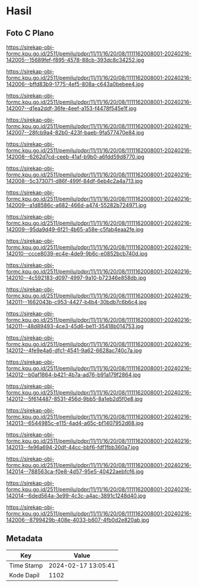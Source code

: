 # Hasil

## Foto C Plano

https://sirekap-obj-formc.kpu.go.id/2511/pemilu/pdpr/11/11/16/20/08/1111162008001-20240216-142005--15689fef-f895-4578-88cb-393dc8c34252.jpg

https://sirekap-obj-formc.kpu.go.id/2511/pemilu/pdpr/11/11/16/20/08/1111162008001-20240216-142006--bffd83b9-1775-4ef5-808a-c643a0bebee4.jpg

https://sirekap-obj-formc.kpu.go.id/2511/pemilu/pdpr/11/11/16/20/08/1111162008001-20240216-142007--d1ea2ddf-36fe-4eef-a153-f4478f545e1f.jpg

https://sirekap-obj-formc.kpu.go.id/2511/pemilu/pdpr/11/11/16/20/08/1111162008001-20240216-142007--28fcb9a4-82b0-423f-baeb-9fa577470e84.jpg

https://sirekap-obj-formc.kpu.go.id/2511/pemilu/pdpr/11/11/16/20/08/1111162008001-20240216-142008--6262d7cd-ceeb-41af-b9b0-a6fdd59d8770.jpg

https://sirekap-obj-formc.kpu.go.id/2511/pemilu/pdpr/11/11/16/20/08/1111162008001-20240216-142008--5c373071-d86f-499f-84df-6eb4c2a4a713.jpg

https://sirekap-obj-formc.kpu.go.id/2511/pemilu/pdpr/11/11/16/20/08/1111162008001-20240216-142009--a1d8586c-a682-466d-a474-55282b724971.jpg

https://sirekap-obj-formc.kpu.go.id/2511/pemilu/pdpr/11/11/16/20/08/1111162008001-20240216-142009--95da9d49-6f21-4b65-a58e-c5fab4eaa2fe.jpg

https://sirekap-obj-formc.kpu.go.id/2511/pemilu/pdpr/11/11/16/20/08/1111162008001-20240216-142010--ccce8039-ec4e-4de9-9b6c-e0852bcb740d.jpg

https://sirekap-obj-formc.kpu.go.id/2511/pemilu/pdpr/11/11/16/20/08/1111162008001-20240216-142010--4c592183-d097-4997-9a10-b72346e858db.jpg

https://sirekap-obj-formc.kpu.go.id/2511/pemilu/pdpr/11/11/16/20/08/1111162008001-20240216-142011--1662043b-c953-4427-b4b4-30bdb7c6b6c4.jpg

https://sirekap-obj-formc.kpu.go.id/2511/pemilu/pdpr/11/11/16/20/08/1111162008001-20240216-142011--48d89493-4ce3-45d6-be11-35418b014753.jpg

https://sirekap-obj-formc.kpu.go.id/2511/pemilu/pdpr/11/11/16/20/08/1111162008001-20240216-142012--4fe9e4a6-dfc1-4541-9a62-6628ac740c7a.jpg

https://sirekap-obj-formc.kpu.go.id/2511/pemilu/pdpr/11/11/16/20/08/1111162008001-20240216-142012--b0af1864-b421-4b7a-ad76-b91a179f2864.jpg

https://sirekap-obj-formc.kpu.go.id/2511/pemilu/pdpr/11/11/16/20/08/1111162008001-20240216-142012--5f614487-8531-456d-9bb5-8a1eb2d5f0e8.jpg

https://sirekap-obj-formc.kpu.go.id/2511/pemilu/pdpr/11/11/16/20/08/1111162008001-20240216-142013--6544985c-e115-4ad4-a65c-bf1407952d68.jpg

https://sirekap-obj-formc.kpu.go.id/2511/pemilu/pdpr/11/11/16/20/08/1111162008001-20240216-142013--fe96a694-20df-44cc-bbf6-fdf1fbb360a7.jpg

https://sirekap-obj-formc.kpu.go.id/2511/pemilu/pdpr/11/11/16/20/08/1111162008001-20240216-142014--788563ca-f0e8-4d57-95e5-40422aebfcf6.jpg

https://sirekap-obj-formc.kpu.go.id/2511/pemilu/pdpr/11/11/16/20/08/1111162008001-20240216-142014--6ded564a-3e99-4c3c-a4ac-3891c1248d40.jpg

https://sirekap-obj-formc.kpu.go.id/2511/pemilu/pdpr/11/11/16/20/08/1111162008001-20240216-142006--8799429b-408e-4033-b607-4fb0d2e820ab.jpg


## Metadata

| Key        | Value               |
| ---------- | ------------------- |
| Time Stamp | 2024-02-17 13:05:41 |
| Kode Dapil | 1102                |



